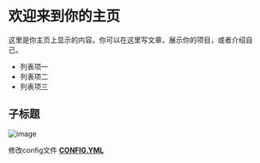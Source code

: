 # 欢迎来到你的主页
 
这里是你主页上显示的内容。你可以在这里写文章，展示你的项目，或者介绍自己。
 
- 列表项一
- 列表项二
- 列表项三
 
## 子标题
![image](https://github.com/user-attachments/assets/1d685936-621d-40d5-bce4-96bb574fc57a)


修改config文件 **[CONFIG.YML](https://github.com/yqf007/yqf007.github.io/blob/main/_config.yml)**

